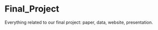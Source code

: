 Final_Project
=============

Everything related to our final project: paper, data, website, presentation.

